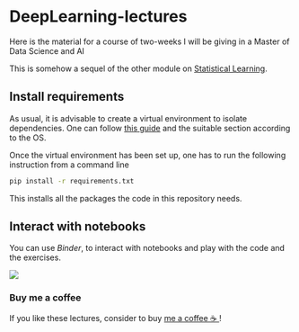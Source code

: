 # DeepLearning-lectures
Here is the material for a course of two-weeks I will be giving in a Master of Data Science and AI

This is somehow a sequel of the other module on [Statistical Learning](https://github.com/oscar-defelice/ML-lectures).

## Install requirements
As usual, it is advisable to create a virtual environment to isolate dependencies.
One can follow [this guide](https://packaging.python.org/guides/installing-using-pip-and-virtual-environments/) and the suitable section according to the OS.

Once the virtual environment has been set up, one has to run the following instruction from a command line

```bash
pip install -r requirements.txt
```
This installs all the packages the code in this repository needs.

## Interact with notebooks

You can use _Binder_, to interact with notebooks and play with the code and the exercises.

<a href = https://mybinder.org/v2/gh/oscar-defelice/DeepLearning-lectures/HEAD> <img align="center" src="https://mybinder.org/badge_logo.svg"> </a>

### Buy me a coffee

If you like these lectures, consider to buy [me a coffee ☕️ ](https://github.com/sponsors/oscar-defelice)!
